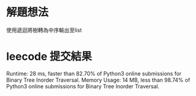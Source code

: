 # 解題想法
使用遞迴將樹轉為中序輸出至list

# leecode 提交結果
Runtime: 28 ms, faster than 82.70% of Python3 online submissions for Binary Tree Inorder Traversal.
Memory Usage: 14 MB, less than 98.74% of Python3 online submissions for Binary Tree Inorder Traversal.